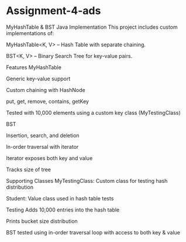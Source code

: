 # Assignment-4-ads
 MyHashTable & BST Java Implementation
This project includes custom implementations of:

MyHashTable<K, V> – Hash Table with separate chaining.

BST<K, V> – Binary Search Tree for key-value pairs.

Features
MyHashTable

Generic key-value support

Custom chaining with HashNode

put, get, remove, contains, getKey

Tested with 10,000 elements using a custom key class (MyTestingClass)

BST

Insertion, search, and deletion

In-order traversal with iterator

Iterator exposes both key and value

Tracks size of tree

Supporting Classes
MyTestingClass: Custom class for testing hash distribution

Student: Value class used in hash table tests

Testing
Adds 10,000 entries into the hash table

Prints bucket size distribution

BST tested using in-order traversal loop with access to both key & value
